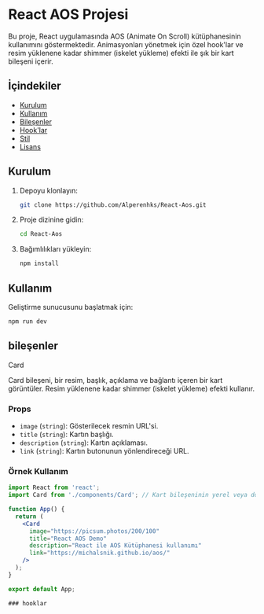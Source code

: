 # React AOS Projesi

Bu proje, React uygulamasında AOS (Animate On Scroll) kütüphanesinin kullanımını göstermektedir. Animasyonları yönetmek için özel hook'lar ve resim yüklenene kadar shimmer (iskelet yükleme) efekti ile şık bir kart bileşeni içerir.

## İçindekiler

- [Kurulum](#kurulum)
- [Kullanım](#kullanım)
- [Bileşenler](#bileşenler)
- [Hook'lar](#hooklar)
- [Stil](#stil)
- [Lisans](#lisans)

## Kurulum

1. Depoyu klonlayın:
    ```bash
    git clone https://github.com/Alperenhks/React-Aos.git
    ```

2. Proje dizinine gidin:
    ```bash
    cd React-Aos
    ```

3. Bağımlılıkları yükleyin:
    ```bash
    npm install
    ```

## Kullanım

Geliştirme sunucusunu başlatmak için:
```bash
npm run dev
```

## bileşenler
 Card

Card bileşeni, bir resim, başlık, açıklama ve bağlantı içeren bir kart görüntüler. Resim yüklenene kadar shimmer (iskelet yükleme) efekti kullanır.

### Props

- `image` (`string`): Gösterilecek resmin URL'si.
- `title` (`string`): Kartın başlığı.
- `description` (`string`): Kartın açıklaması.
- `link` (`string`): Kartın butonunun yönlendireceği URL.

### Örnek Kullanım

```jsx
import React from 'react';
import Card from './components/Card'; // Kart bileşeninin yerel veya doğru yolu

function App() {
  return (
    <Card
      image="https://picsum.photos/200/100"
      title="React AOS Demo"
      description="React ile AOS Kütüphanesi kullanımı"
      link="https://michalsnik.github.io/aos/"
    />
  );
}

export default App;

### hooklar



